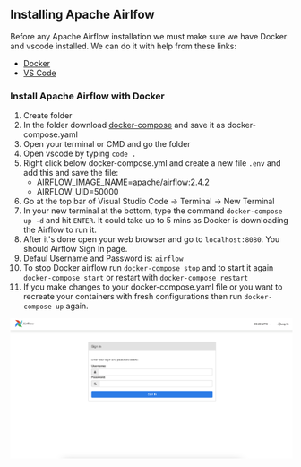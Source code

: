 ## Installing Apache Airlfow

Before any Apache Airflow installation we must make sure we have Docker and vscode installed. We can do it with help from these links:

- [Docker](https://docs.docker.com/get-docker/)
- [VS Code](https://code.visualstudio.com/download)

### Install Apache Airflow with Docker

1. Create folder
2. In the folder download [docker-compose](https://airflow.apache.org/docs/apache-airflow/2.5.1/docker-compose.yaml) and save it as docker-compose.yaml
3. Open your terminal or CMD and go the folder
4. Open vscode by typing `code .`
5. Right click below docker-compose.yml and create a new file `.env` and add this and save the file:
   - AIRFLOW_IMAGE_NAME=apache/airflow:2.4.2
   - AIRFLOW_UID=50000
6. Go at the top bar of Visual Studio Code -> Terminal -> New Terminal
7. In your new terminal at the bottom, type the command `docker-compose up -d` and hit `ENTER`. It could take up to 5 mins as Docker is downloading the Airflow to run it.
8. After it's done open your web browser and go to `localhost:8080`. You should Airflow Sign In page.
9. Defaul Username and Password is: `airflow`
10. To stop Docker airflow run `docker-compose stop` and to start it again `docker-compose start` or restart with `docker-compose restart`
11. If you make changes to your docker-compose.yaml file or you want to recreate your containers with fresh configurations then run `docker-compose up` again.

   <img src="AirflowSignIn.png" alt="Contosodb Dashboard" title="Contosodb Dashboard">
